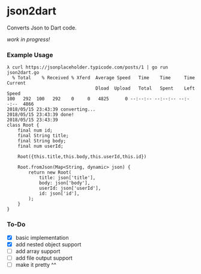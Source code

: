 # json2dart

Converts Json to Dart code.

_work in progress!_

### Example Usage

```
λ curl https://jsonplaceholder.typicode.com/posts/1 | go run json2dart.go
  % Total    % Received % Xferd  Average Speed   Time    Time     Time  Current
                                 Dload  Upload   Total   Spent    Left  Speed
100   292  100   292    0     0   4825      0 --:--:-- --:--:-- --:--:--  4866
2018/05/15 23:43:39 converting...
2018/05/15 23:43:39 done!
2018/05/15 23:43:39
class Root {
	final num id;
	final String title;
	final String body;
	final num userId;

	Root({this.title,this.body,this.userId,this.id})

	Root.fromJson(Map<String, dynamic> json) {
		return new Root(
			title: json['title'],
			body: json['body'],
			userId: json['userId'],
			id: json['id'],
		);
	}
}
```

### To-Do
- [x] basic implementation
- [x] add nested object support
- [ ] add array support
- [ ] add file output support
- [ ] make it pretty ^^